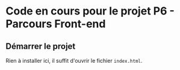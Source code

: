 # Code en cours pour le projet P6 - Parcours Front-end

## Démarrer le projet

Rien à installer ici, il suffit d'ouvrir le fichier `index.html`.

